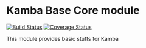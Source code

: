 Kamba Base Core module
========================
[![Build Status](https://secure.travis-ci.org/kambalabs/KmbBase.png?branch=master)](http://travis-ci.org/kambalabs/KmbBase)
[![Coverage Status](https://coveralls.io/repos/kambalabs/KmbBase/badge.png?branch=master)](https://coveralls.io/r/kambalabs/KmbBase)

This module provides basic stuffs for Kamba